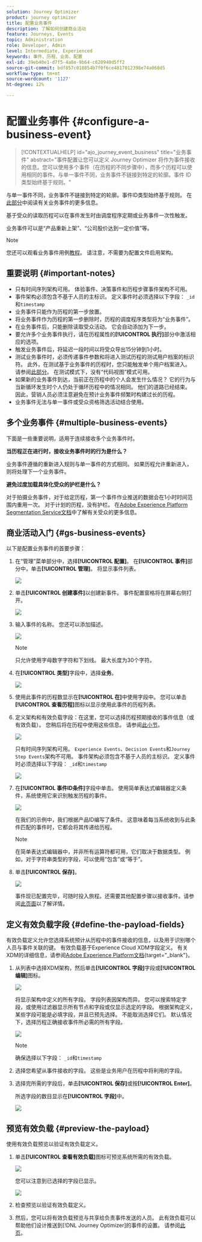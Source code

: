 ```yaml
---
solution: Journey Optimizer
product: journey optimizer
title: 配置业务事件
description: 了解如何创建商业活动
feature: Journeys, Events
topic: Administration
role: Developer, Admin
level: Intermediate, Experienced
keywords: 事件、历程、业务、配置
exl-id: 39eb40e1-d7f5-4a8e-9b64-c620940d5ff2
source-git-commit: bdf857c010854b7f0f6ce4817012398e74a068d5
workflow-type: tm+mt
source-wordcount: '1127'
ht-degree: 12%

---
```


# 配置业务事件 {#configure-a-business-event}

>[!CONTEXTUALHELP]
>id="ajo_journey_event_business"
>title="业务事件"
>abstract="事件配置让您可以定义 Journey Optimizer 将作为事件接收的信息。您可以使用多个事件（在历程的不同步骤中），而多个历程可以使用相同的事件。与单一事件不同，业务事件不链接到特定的轮廓。事件 ID 类型始终基于规则。"

与单一事件不同，业务事件不链接到特定的轮廓。事件ID类型始终基于规则。 在[此部分](../event/about-events.md)中阅读有关业务事件的更多信息。

基于受众的读取历程可以在事件发生时由调度程序定期或业务事件一次性触发。

业务事件可以是“产品重新上架”、“公司股价达到一定价值”等。

>[!NOTE]
>
>您还可以观看业务事件用例[教程](https://experienceleague.adobe.com/docs/journey-optimizer-learn/tutorials/create-journeys/use-case-business-event.html)。 请注意，不需要为配置文件启用架构。

## 重要说明 {#important-notes}

* 只有时间序列架构可用。 体验事件、决策事件和历程步骤事件架构不可用。
* 事件架构必须包含不基于人员的主标识。 定义事件时必须选择以下字段： `_id`和`timestamp`
* 业务事件只能作为历程的第一步放置。
* 将业务事件作为历程的第一步删除时，历程的调度程序类型将为“业务事件”。
* 在业务事件后，只能删除读取受众活动。 它会自动添加为下一步。
* 要允许多个业务事件执行，请在历程属性的&#x200B;**[!UICONTROL 执行]**&#x200B;部分中激活相应的选项。
* 触发业务事件后，将延迟一段时间以将受众导出15分钟到1小时。
* 测试业务事件时，必须传递事件参数和将进入测试历程的测试用户档案的标识符。 此外，在测试基于业务事件的历程时，您只能触发单个用户档案进入。 请参阅[此部分](../building-journeys/testing-the-journey.md#test-business)。 在测试模式下，没有“代码视图”模式可用。
* 如果新的业务事件到达，当前正在历程中的个人会发生什么情况？ 它的行为与当新循环发生时个人仍处于循环历程中的情况相同。 他们的道路已经结束。 因此，营销人员必须注意避免在预计业务事件频繁时构建过长的历程。
* 业务事件无法与单一事件或受众资格筛选活动结合使用。

## 多个业务事件 {#multiple-business-events}

下面是一些重要说明，适用于连续接收多个业务事件时。

**当历程正在进行时，接收业务事件时的行为是什么？**

业务事件遵循的重新进入规则与单一事件的方式相同。 如果历程允许重新进入，则将处理下一个业务事件。

**避免过度加载具体化受众的护栏是什么？**

对于拍摄业务事件，对于给定历程，第一个事件作业推送的数据会在1小时时间范围内重用一次。 对于计划的历程，没有护栏。 在[Adobe Experience Platform Segmentation Service文档](https://experienceleague.adobe.com/docs/experience-platform/segmentation/home.html?lang=zh-Hans)中了解有关受众的更多信息。

## 商业活动入门 {#gs-business-events}

以下是配置业务事件的首要步骤：

1. 在“管理”菜单部分中，选择&#x200B;**[!UICONTROL 配置]**。 在&#x200B;**[!UICONTROL 事件]**&#x200B;部分中，单击&#x200B;**[!UICONTROL 管理]**。 将显示事件列表。

   ![](assets/jo-event1.png)

1. 单击&#x200B;**[!UICONTROL 创建事件]**&#x200B;以创建新事件。 事件配置窗格将在屏幕右侧打开。

   ![](assets/jo-event2.png)

1. 输入事件的名称。 您还可以添加描述。

   ![](assets/jo-event3-business.png)

   >[!NOTE]
   >
   >只允许使用字母数字字符和下划线。 最大长度为30个字符。

1. 在&#x200B;**[!UICONTROL 类型]**&#x200B;字段中，选择&#x200B;**业务**。

   ![](assets/jo-event3bis-business.png)

1. 使用此事件的历程数显示在&#x200B;**[!UICONTROL 在]**&#x200B;中使用字段中。 您可以单击&#x200B;**[!UICONTROL 查看历程]**&#x200B;图标以显示使用此事件的历程列表。

1. 定义架构和有效负载字段：在这里，您可以选择历程预期接收的事件信息（或有效负载）。 您稍后将在历程中使用这些信息。 请参阅[此小节](../event/about-creating-business.md#define-the-payload-fields)。

   ![](assets/jo-event5-business.png)

   只有时间序列架构可用。 `Experience Events`、`Decision Events`和`Journey Step Events`架构不可用。 事件架构必须包含不基于人员的主标识。 定义事件时必须选择以下字段： `_id`和`timestamp`

   ![](assets/test-profiles-4.png)

1. 在&#x200B;**[!UICONTROL 事件ID条件]**&#x200B;字段中单击。 使用简单表达式编辑器定义条件，系统使用它来识别触发历程的事件。

   ![](assets/jo-event6-business.png)

   在我们的示例中，我们根据产品ID编写了条件。 这意味着每当系统收到与此条件匹配的事件时，它都会将其传递给历程。

   >[!NOTE]
   >
   >在简单表达式编辑器中，并非所有运算符都可用，它们取决于数据类型。 例如，对于字符串类型的字段，可以使用“包含”或“等于”。

1. 单击&#x200B;**[!UICONTROL 保存]**。

   ![](assets/journey7-business.png)

   事件现已配置完毕，可随时投入旅程。还需要其他配置步骤以接收事件。请参阅[此页面](../event/additional-steps-to-send-events-to-journey.md)以了解详情。

## 定义有效负载字段 {#define-the-payload-fields}

有效负载定义允许您选择系统预计从历程中的事件接收的信息，以及用于识别哪个人员与事件关联的键。 有效负载基于Experience Cloud XDM字段定义。 有关XDM的详细信息，请参阅[Adobe Experience Platform文档](https://experienceleague.adobe.com/docs/experience-platform/xdm/home.html?lang=zh-Hans){target="_blank"}。

1. 从列表中选择XDM架构，然后单击&#x200B;**[!UICONTROL 字段]**&#x200B;字段或&#x200B;**[!UICONTROL 编辑]**&#x200B;图标。

   ![](assets/journey8-business.png)

   将显示架构中定义的所有字段。 字段列表因架构而异。 您可以搜索特定字段，或使用过滤器显示所有节点和字段或仅显示选定的字段。 根据架构定义，某些字段可能是必填字段，并且已预先选择。 不能取消选择它们。 默认情况下，选择历程正确接收事件所必需的所有字段。

   ![](assets/journey9-business.png)

   >[!NOTE]
   >
   > 确保选择以下字段： `_id`和`timestamp`

1. 选择您希望从事件接收的字段。 这些是业务用户在历程中将利用的字段。

1. 选择完所需的字段后，单击&#x200B;**[!UICONTROL 保存]**&#x200B;或按&#x200B;**[!UICONTROL Enter]**。

   所选字段的数目显示在&#x200B;**[!UICONTROL 字段]**&#x200B;中。

   ![](assets/journey12-business.png)

## 预览有效负载 {#preview-the-payload}

使用有效负载预览以验证有效负载定义。

1. 单击&#x200B;**[!UICONTROL 查看有效负载]**&#x200B;图标可预览系统所需的有效负载。

   ![](assets/journey13-business.png)

   您可以注意到已选择的字段已显示。

   ![](assets/journey14-business.png)

1. 检查预览以验证有效负载定义。

1. 然后，您可以将有效负载预览与共享给负责事件发送的人员。 此有效负载可以帮助他们设计推送到[!DNL Journey Optimizer]的事件的设置。 请参阅[此页](../event/additional-steps-to-send-events-to-journey.md)。
